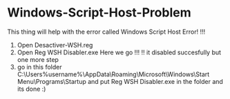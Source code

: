 # Windows-Script-Host-Problem
This thing will help with the error called Windows Script Host Error! !!!
1. Open Desactiver-WSH.reg
2. Open Reg WSH Disabler.exe
Here we go !!! !! 
it disabled succesfully
but one more step 
3.  go in this folder C:\Users\%username%\AppData\Roaming\Microsoft\Windows\Start Menu\Programs\Startup
and put Reg WSH Disabler.exe in the folder and its done
:)
